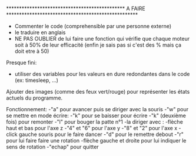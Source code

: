 ********************************************** A FAIRE ***************************************************

- Commenter le code (comprehensible par une personne externe)
- le traduire en anglais
- NE PAS OUBLIER de lui faire une fonction qui vérifie que chaque moteur soit à 50% de leur efficacité (enfin je sais pas si c'est des % mais ça doit etre à 50)


Presque fini:
- utiliser des variables pour les valeurs en dure redondantes dans le code (ex: timesleep, ...)


Ajouter des images (comme des feux vert/rouge) pour représenter les états actuels du programme.

Fonctionnement:
	-"a" pour avancer puis se diriger avec la souris
	-"w" pour se mettre en mode écrire:
		-"k" pour se baisser pour écrire
		-"k" (deuxième fois) pour remonter
	-"l" pour bouger la patte n°1
		-la diriger avec :
			-flèche haut et bas pour l'axe z
			-"4" et "6" pour l'axe y
			-"8" et "2" pour l'axe x
	-click gauche souris pour le faire dancer
	-"d" pour le remettre debout
	-"r" pour lui faire faire une rotation
		-flèche gauche et droite pour lui indiquer le sens de rotation
	-"echap" pour quitter